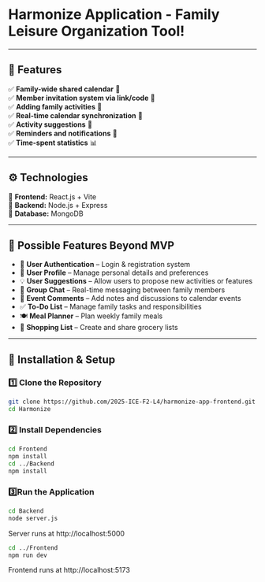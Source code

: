 ﻿# Harmonize Application - Family Leisure Organization Tool!

---

## 🌟 Features  

✅ **Family-wide shared calendar** 📅  
✅ **Member invitation system via link/code** 🔗  
✅ **Adding family activities** 🏡  
✅ **Real-time calendar synchronization** 🔄  
✅ **Activity suggestions** 🎯  
✅ **Reminders and notifications** 🔔  
✅ **Time-spent statistics** 📊  


---

## ⚙️ Technologies 
🔹 **Frontend:** React.js + Vite  
🔹 **Backend:** Node.js + Express  
🔹 **Database:** MongoDB

---

## 🚀 Possible Features Beyond MVP  

- 🔐 **User Authentication** – Login & registration system  
- 👤 **User Profile** – Manage personal details and preferences  
- 💡 **User Suggestions** – Allow users to propose new activities or features  
- 💬 **Group Chat** – Real-time messaging between family members  
- 📝 **Event Comments** – Add notes and discussions to calendar events  
- ✅ **To-Do List** – Manage family tasks and responsibilities  
- 🍽 **Meal Planner** – Plan weekly family meals  
- 🛒 **Shopping List** – Create and share grocery lists  

---
## 🚀 Installation & Setup

### 1️⃣ **Clone the Repository**  
```bash
git clone https://github.com/2025-ICE-F2-L4/harmonize-app-frontend.git
cd Harmonize
```

### 2️⃣ Install Dependencies
```bash
cd Frontend
npm install
cd ../Backend
npm install
```
### 3️⃣Run the Application

```bash
cd Backend
node server.js
```
Server runs at http://localhost:5000
```bash
cd ../Frontend
npm run dev
```
Frontend runs at http://localhost:5173
